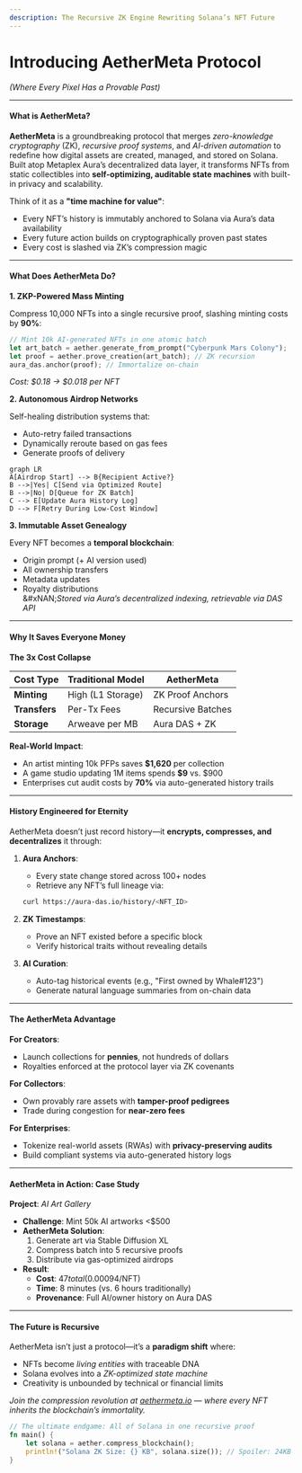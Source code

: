 ```yaml
---
description: The Recursive ZK Engine Rewriting Solana’s NFT Future
---
```


# Introducing AetherMeta Protocol

_(Where Every Pixel Has a Provable Past)_

***

#### **What is AetherMeta?**

**AetherMeta** is a groundbreaking protocol that merges _zero-knowledge cryptography_ (ZK), _recursive proof systems_, and _AI-driven automation_ to redefine how digital assets are created, managed, and stored on Solana. Built atop Metaplex Aura’s decentralized data layer, it transforms NFTs from static collectibles into **self-optimizing, auditable state machines** with built-in privacy and scalability.

Think of it as a **"time machine for value"**:

* Every NFT’s history is immutably anchored to Solana via Aura’s data availability
* Every future action builds on cryptographically proven past states
* Every cost is slashed via ZK’s compression magic

***

#### **What Does AetherMeta Do?**

**1. ZKP-Powered Mass Minting**

Compress 10,000 NFTs into a single recursive proof, slashing minting costs by **90%**:

```rust
// Mint 10k AI-generated NFTs in one atomic batch  
let art_batch = aether.generate_from_prompt("Cyberpunk Mars Colony");  
let proof = aether.prove_creation(art_batch); // ZK recursion  
aura_das.anchor(proof); // Immortalize on-chain  
```

_Cost: $0.18 → $0.018 per NFT_

**2. Autonomous Airdrop Networks**

Self-healing distribution systems that:

* Auto-retry failed transactions
* Dynamically reroute based on gas fees
* Generate proofs of delivery

```mermaid
graph LR  
A[Airdrop Start] --> B{Recipient Active?}  
B -->|Yes| C[Send via Optimized Route]  
B -->|No| D[Queue for ZK Batch]  
C --> E[Update Aura History Log]  
D --> F[Retry During Low-Cost Window]  
```

**3. Immutable Asset Genealogy**

Every NFT becomes a **temporal blockchain**:

* Origin prompt (+ AI version used)
* All ownership transfers
* Metadata updates
* Royalty distributions\
  &#xNAN;_&#x53;tored via Aura’s decentralized indexing, retrievable via DAS API_

***

#### **Why It Saves Everyone Money**

**The 3x Cost Collapse**

| Cost Type     | Traditional Model | AetherMeta        |
| ------------- | ----------------- | ----------------- |
| **Minting**   | High (L1 Storage) | ZK Proof Anchors  |
| **Transfers** | Per-Tx Fees       | Recursive Batches |
| **Storage**   | Arweave per MB    | Aura DAS + ZK     |

**Real-World Impact**:

* An artist minting 10k PFPs saves **$1,620** per collection
* A game studio updating 1M items spends **$9** vs. $900
* Enterprises cut audit costs by **70%** via auto-generated history trails

***

#### **History Engineered for Eternity**

AetherMeta doesn’t just record history—it **encrypts, compresses, and decentralizes** it through:

1.  **Aura Anchors**:

    * Every state change stored across 100+ nodes
    * Retrieve any NFT’s full lineage via:

    ```bash
    curl https://aura-das.io/history/<NFT_ID>  
    ```
2. **ZK Timestamps**:
   * Prove an NFT existed before a specific block
   * Verify historical traits without revealing details
3. **AI Curation**:
   * Auto-tag historical events (e.g., "First owned by Whale#123")
   * Generate natural language summaries from on-chain data

***

#### **The AetherMeta Advantage**

**For Creators**:

* Launch collections for **pennies**, not hundreds of dollars
* Royalties enforced at the protocol layer via ZK covenants

**For Collectors**:

* Own provably rare assets with **tamper-proof pedigrees**
* Trade during congestion for **near-zero fees**

**For Enterprises**:

* Tokenize real-world assets (RWAs) with **privacy-preserving audits**
* Build compliant systems via auto-generated history logs

***

#### **AetherMeta in Action: Case Study**

**Project**: _AI Art Gallery_

* **Challenge**: Mint 50k AI artworks <$500
* **AetherMeta Solution**:
  1. Generate art via Stable Diffusion XL
  2. Compress batch into 5 recursive proofs
  3. Distribute via gas-optimized airdrops
* **Result**:
  * **Cost**: $47 total ($0.00094/NFT)
  * **Time**: 8 minutes (vs. 6 hours traditionally)
  * **Provenance**: Full AI/owner history on Aura DAS

***

#### **The Future is Recursive**

AetherMeta isn’t just a protocol—it’s a **paradigm shift** where:

* NFTs become _living entities_ with traceable DNA
* Solana evolves into a _ZK-optimized state machine_
* Creativity is unbounded by technical or financial limits

_Join the compression revolution at_ [_aethermeta.io_](https://aethermeta.io) _— where every NFT inherits the blockchain’s immortality._

```rust
// The ultimate endgame: All of Solana in one recursive proof  
fn main() {  
    let solana = aether.compress_blockchain();  
    println!("Solana ZK Size: {} KB", solana.size()); // Spoiler: 24KB  
}  
```
